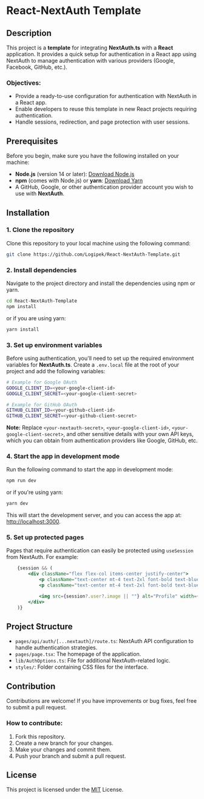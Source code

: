 
# React-NextAuth Template

## Description

This project is a **template** for integrating **NextAuth.ts** with a **React** application. It provides a quick setup for authentication in a React app using NextAuth to manage authentication with various providers (Google, Facebook, GitHub, etc.).

### Objectives:
- Provide a ready-to-use configuration for authentication with NextAuth in a React app.
- Enable developers to reuse this template in new React projects requiring authentication.
- Handle sessions, redirection, and page protection with user sessions.

## Prerequisites

Before you begin, make sure you have the following installed on your machine:

- **Node.js** (version 14 or later): [Download Node.js](https://nodejs.org/)
- **npm** (comes with Node.js) or **yarn**: [Download Yarn](https://yarnpkg.com/)
- A GitHub, Google, or other authentication provider account you wish to use with **NextAuth**.

## Installation

### 1. Clone the repository

Clone this repository to your local machine using the following command:

```bash
git clone https://github.com/Logipek/React-NextAuth-Template.git
```

### 2. Install dependencies

Navigate to the project directory and install the dependencies using npm or yarn.

```bash
cd React-NextAuth-Template
npm install
```

or if you are using yarn:

```bash
yarn install
```

### 3. Set up environment variables

Before using authentication, you'll need to set up the required environment variables for **NextAuth.ts**. Create a `.env.local` file at the root of your project and add the following variables:

```bash
# Example for Google OAuth
GOOGLE_CLIENT_ID=<your-google-client-id>
GOOGLE_CLIENT_SECRET=<your-google-client-secret>

# Example for GitHub OAuth
GITHUB_CLIENT_ID=<your-github-client-id>
GITHUB_CLIENT_SECRET=<your-github-client-secret>
```

**Note:** Replace `<your-nextauth-secret>`, `<your-google-client-id>`, `<your-google-client-secret>`, and other sensitive details with your own API keys, which you can obtain from authentication providers like Google, GitHub, etc.

### 4. Start the app in development mode

Run the following command to start the app in development mode:

```bash
npm run dev
```

or if you're using yarn:

```bash
yarn dev
```

This will start the development server, and you can access the app at: [http://localhost:3000](http://localhost:3000).

### 5. Set up protected pages

Pages that require authentication can easily be protected using `useSession` from NextAuth. For example:

```jsx
    {session && (
        <div className="flex flex-col items-center justify-center">
            <p className="text-center mt-4 text-2xl font-bold text-blue-500">{session?.user?.name}</p>
            <p className="text-center mt-4 text-2xl font-bold text-blue-500">{session?.user?.email}</p>

            <img src={session?.user?.image || ""} alt="Profile" width={100} height={100} className="rounded-full" />
        </div>
    )}
```

## Project Structure

- `pages/api/auth/[...nextauth]/route.ts`: NextAuth API configuration to handle authentication strategies.
- `pages/page.tsx`: The homepage of the application.
- `lib/AuthOptions.ts`: File for additional NextAuth-related logic.
- `styles/`: Folder containing CSS files for the interface.

## Contribution

Contributions are welcome! If you have improvements or bug fixes, feel free to submit a pull request.

### How to contribute:
1. Fork this repository.
2. Create a new branch for your changes.
3. Make your changes and commit them.
4. Push your branch and submit a pull request.

## License

This project is licensed under the [MIT](https://opensource.org/licenses/MIT) License.
